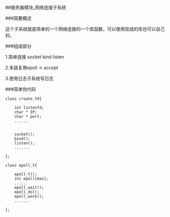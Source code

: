 ##服务器模块_网络连接子系统

###简要概述

这个子系统就是简单的一个网络连接的一个库函数，可以使用现成的库也可以自己封。

###组成部分


1.简单连接  socket  bind  listen 

2.多路复用epoll ->  accept

3.使用日志子系统写日志



###简单伪代码


```
class create_fd{

    int listenfd;
    char * IP;
    char * port;
    ......
    
    
    socket();
    bind();
    listen();
    .......
    
};

```
 
 
```
class epoll_t{

    epoll_t();
    int epoll[max];
    ......
    epoll_wait();
    epoll_do();
    epoll_work();
    .......

};

```